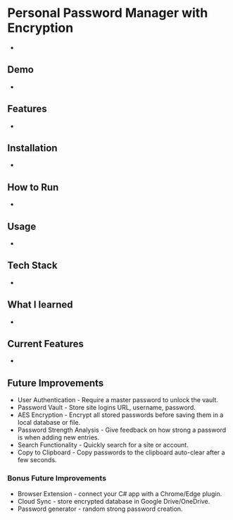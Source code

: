 # Personal Password Manager with Encryption
-

## Demo
-

## Features
-

## Installation
-

## How to Run
-

## Usage
-

## Tech Stack
-

## What I learned
-

## Current Features
-

## Future Improvements

- User Authentication - Require a master password to unlock the vault.
- Password Vault - Store site logins URL, username, password.
- AES Encryption - Encrypt all stored passwords before saving them in a local database or file.
- Password Strength Analysis - Give feedback on how strong a password is when adding new entries.
- Search Functionality - Quickly search for a site or account.
- Copy to Clipboard - Copy passwords to the clipboard auto-clear after a few seconds.

### Bonus Future Improvements
- Browser Extension - connect your C# app with a Chrome/Edge plugin.
- Cloud Sync - store encrypted database in Google Drive/OneDrive.
- Password generator - random strong password creation.